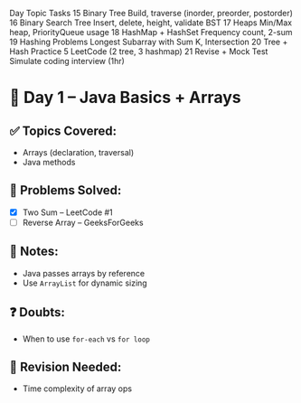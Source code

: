 Day	Topic	Tasks
15	Binary Tree	          Build, traverse (inorder, preorder, postorder)
16	Binary Search Tree	  Insert, delete, height, validate BST
17	Heaps	                Min/Max heap, PriorityQueue usage
18	HashMap + HashSet	    Frequency count, 2-sum
19	Hashing Problems	    Longest Subarray with Sum K, Intersection
20	Tree + Hash Practice	5 LeetCode (2 tree, 3 hashmap)
21	Revise + Mock Test	  Simulate coding interview (1hr)

# 📅 Day 1 – Java Basics + Arrays

## ✅ Topics Covered:
- Arrays (declaration, traversal)
- Java methods

## 🔗 Problems Solved:
- [x] Two Sum – LeetCode #1
- [ ] Reverse Array – GeeksForGeeks

## 🧠 Notes:
- Java passes arrays by reference
- Use `ArrayList` for dynamic sizing

## ❓ Doubts:
- When to use `for-each` vs `for loop`

## 🔁 Revision Needed:
- Time complexity of array ops
